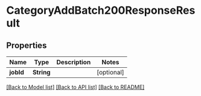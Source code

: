 # CategoryAddBatch200ResponseResult

## Properties
Name | Type | Description | Notes
------------ | ------------- | ------------- | -------------
**jobId** | **String** |  | [optional] 

[[Back to Model list]](../README.md#documentation-for-models) [[Back to API list]](../README.md#documentation-for-api-endpoints) [[Back to README]](../README.md)


